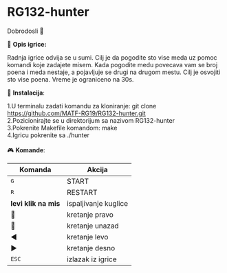 # RG132-hunter

Dobrodosli :bear:

:evergreen_tree: **Opis igrice:**

Radnja igrice odvija se u sumi. Cilj je da pogodite sto vise meda uz pomoc komandi koje zadajete misem. Kada pogodite medu povecava vam se broj poena i meda nestaje, a pojavljuje se drugi na drugom mestu. Cilj je osvojiti sto vise poena. Vreme je ograniceno na 30s.

:wrench: **Instalacija**:

1.U terminalu zadati komandu za kloniranje: git clone https://github.com/MATF-RG19/RG132-hunter.git<br/>
2.Pozicionirajte se u direktorijum sa nazivom RG132-hunter<br/>
3.Pokrenite Makefile komandom: make<br/>
4.Igricu pokrenite sa ./hunter<br/>
<br/>
:video_game: **Komande**:<br/>

| Komanda | Akcija |
| --- | --- |
| <kbd>G</kbd>  | START |
| <kbd>R</kbd>  | RESTART |
| **levi klik na mis**  | ispaljivanje kuglice | 
| :arrow_up_small:  |	kretanje pravo |
| :arrow_down_small:  |	kretanje unazad |
| :arrow_backward:  |	kretanje levo |
| :arrow_forward: | kretanje desno |
| <kbd>ESC</kbd>  | izlazak iz igrice |
